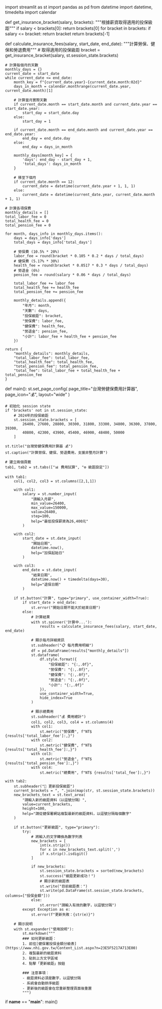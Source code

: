 import streamlit as st
import pandas as pd
from datetime import datetime, timedelta
import calendar

def get_insurance_bracket(salary, brackets):
    """根據薪資取得適用的投保級距"""
    if salary < brackets[0]:
        return brackets[0]
    for bracket in brackets:
        if salary <= bracket:
            return bracket
    return brackets[-1]

def calculate_insurance_fees(salary, start_date, end_date):
    """計算勞保、健保和勞退費用"""
    # 取得適用的投保級距
    bracket = get_insurance_bracket(salary, st.session_state.brackets)
    
    # 計算每個月的天數
    monthly_days = {}
    current_date = start_date
    while current_date <= end_date:
        month_key = f"{current_date.year}-{current_date.month:02d}"
        days_in_month = calendar.monthrange(current_date.year, current_date.month)[1]
        
        # 計算當月實際天數
        if current_date.month == start_date.month and current_date.year == start_date.year:
            start_day = start_date.day
        else:
            start_day = 1
            
        if current_date.month == end_date.month and current_date.year == end_date.year:
            end_day = end_date.day
        else:
            end_day = days_in_month
            
        monthly_days[month_key] = {
            'days': end_day - start_day + 1,
            'total_days': days_in_month
        }
        
        # 移至下個月
        if current_date.month == 12:
            current_date = datetime(current_date.year + 1, 1, 1)
        else:
            current_date = datetime(current_date.year, current_date.month + 1, 1)

    # 計算各項保費
    monthly_details = []
    total_labor_fee = 0
    total_health_fee = 0
    total_pension_fee = 0
    
    for month, days_info in monthly_days.items():
        days = days_info['days']
        total_days = days_info['total_days']
        
        # 勞保費 (10.5% * 20%)
        labor_fee = round(bracket * 0.105 * 0.2 * days / total_days)
        # 健保費 (5.17% * 30%)
        health_fee = round(bracket * 0.0517 * 0.3 * days / total_days)
        # 勞退金 (6%)
        pension_fee = round(salary * 0.06 * days / total_days)
        
        total_labor_fee += labor_fee
        total_health_fee += health_fee
        total_pension_fee += pension_fee
        
        monthly_details.append({
            "年月": month,
            "天數": days,
            "投保級距": bracket,
            "勞保費": labor_fee,
            "健保費": health_fee,
            "勞退金": pension_fee,
            "小計": labor_fee + health_fee + pension_fee
        })
    
    return {
        "monthly_details": monthly_details,
        "total_labor_fee": total_labor_fee,
        "total_health_fee": total_health_fee,
        "total_pension_fee": total_pension_fee,
        "total_fee": total_labor_fee + total_health_fee + total_pension_fee
    }

def main():
    st.set_page_config(
        page_title="台灣勞健保費用計算器",
        page_icon="💰",
        layout="wide"
    )
    
    # 初始化 session state
    if 'brackets' not in st.session_state:
        # 2024年的投保級距
        st.session_state.brackets = [
            26400, 27600, 28800, 30300, 31800, 33300, 34800, 36300, 37800, 39300,
            40800, 42300, 43900, 45400, 46900, 48400, 50000
        ]
    
    st.title("台灣勞健保費用計算器 💰")
    st.caption("計算勞保、健保、勞退費用，支援非整月計算")
    
    # 建立兩個頁籤
    tab1, tab2 = st.tabs(["📊 費用試算", "⚙️ 級距設定"])
    
    with tab1:
        col1, col2, col3 = st.columns([2,1,1])
        
        with col1:
            salary = st.number_input(
                "請輸入月薪",
                min_value=26400,
                max_value=150000,
                value=26400,
                step=100,
                help="最低投保薪資為26,400元"
            )
            
        with col2:
            start_date = st.date_input(
                "開始日期",
                datetime.now(),
                help="加保起始日"
            )
            
        with col3:
            end_date = st.date_input(
                "結束日期",
                datetime.now() + timedelta(days=30),
                help="退保日期"
            )

        if st.button("計算", type="primary", use_container_width=True):
            if start_date > end_date:
                st.error("開始日期不能大於結束日期")
            else:
                # 計算結果
                with st.spinner('計算中...'):
                    results = calculate_insurance_fees(salary, start_date, end_date)
                
                # 顯示每月詳細資訊
                st.subheader("📋 每月費用明細")
                df = pd.DataFrame(results["monthly_details"])
                st.dataframe(
                    df.style.format({
                        "投保級距": "{:,.0f}",
                        "勞保費": "{:,.0f}",
                        "健保費": "{:,.0f}",
                        "勞退金": "{:,.0f}",
                        "小計": "{:,.0f}"
                    }),
                    use_container_width=True,
                    hide_index=True
                )
                
                # 顯示總費用
                st.subheader("💰 費用總計")
                col1, col2, col3, col4 = st.columns(4)
                with col1:
                    st.metric("勞保費", f"NT$ {results['total_labor_fee']:,}")
                with col2:
                    st.metric("健保費", f"NT$ {results['total_health_fee']:,}")
                with col3:
                    st.metric("勞退金", f"NT$ {results['total_pension_fee']:,}")
                with col4:
                    st.metric("總費用", f"NT$ {results['total_fee']:,}")
    
    with tab2:
        st.subheader("📝 更新投保級距")
        current_brackets = ", ".join(map(str, st.session_state.brackets))
        new_brackets_text = st.text_area(
            "請輸入新的級距資料（以逗號分隔）",
            value=current_brackets,
            height=100,
            help="請從健保署網站複製最新的級距資料，以逗號分隔每個數字"
        )
        
        if st.button("更新級距", type="primary"):
            try:
                # 將輸入的文字轉換為數字列表
                new_brackets = [
                    int(x.strip()) 
                    for x in new_brackets_text.split(',') 
                    if x.strip().isdigit()
                ]
                
                if new_brackets:
                    st.session_state.brackets = sorted(new_brackets)
                    st.success("級距更新成功！")
                    # 顯示新的級距表
                    st.write("目前級距表：")
                    st.write(pd.DataFrame(st.session_state.brackets, columns=["投保金額"]))
                else:
                    st.error("請輸入有效的數字，以逗號分隔")
            except Exception as e:
                st.error(f"更新失敗：{str(e)}")
        
        # 顯示說明
        with st.expander("使用說明"):
            st.markdown("""
            ### 如何更新級距：
            1. 前往[健保署投保金額分級表](https://www.nhi.gov.tw/Content_List.aspx?n=23E5F5217A713E00)
            2. 複製最新的級距資料
            3. 貼到上方文字區域
            4. 點擊「更新級距」按鈕
            
            ### 注意事項：
            - 級距資料必須是數字，以逗號分隔
            - 系統會自動排序級距
            - 更新後的級距會在您重新整理頁面後重置
            """)

if __name__ == "__main__":
    main()
